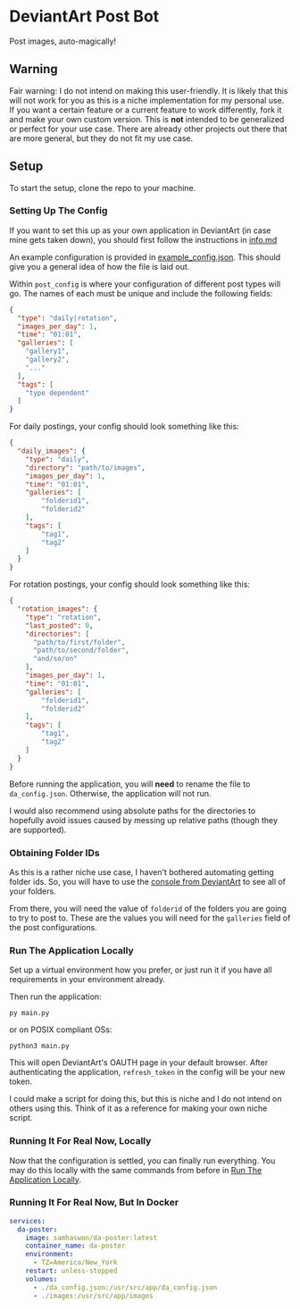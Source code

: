 # DeviantArt Post Bot

Post images, auto-magically!

## Warning

Fair warning: I do not intend on making this user-friendly. 
It is likely that this will not work for you as this is a niche implementation for my personal use.
If you want a certain feature or a current feature to work differently, fork it and make your own custom version. 
This is **not** intended to be generalized or perfect for your use case. 
There are already other projects out there that are more general, but they do not fit my use case.

## Setup

To start the setup, clone the repo to your machine.

### Setting Up The Config

If you want to set this up as your own application in DeviantArt (in case mine gets taken down), you should first follow the instructions in [info.md](./info.md)

An example configuration is provided in [example_config.json](./example_config.json). 
This should give you a general idea of how the file is laid out. 

Within `post_config` is where your configuration of different post types will go. The names of each must be unique and include the following fields:

```json 
{
  "type": "daily|rotation",
  "images_per_day": 1,
  "time": "01:01",
  "galleries": [
    "gallery1",
    "gallery2",
    "..."
  ],
  "tags": [
    "type dependent"
  ]
}
```

For daily postings, your config should look something like this:

```json 
{
  "daily_images": {
    "type": "daily",
    "directory": "path/to/images",
    "images_per_day": 1,
    "time": "01:01",
    "galleries": [
        "folderid1",
        "folderid2"
    ],
    "tags": [
        "tag1",
        "tag2"
    ]
  }
}
```

For rotation postings, your config should look something like this:

```json 
{
  "rotation_images": {
    "type": "rotation",
    "last_posted": 0,
    "directories": [
      "path/to/first/folder",
      "path/to/second/folder",
      "and/so/on"
    ],
    "images_per_day": 1,
    "time": "01:01",
    "galleries": [
        "folderid1",
        "folderid2"
    ],
    "tags": [
        "tag1",
        "tag2"
    ]
  }
}
```

Before running the application, you will **need** to rename the file to `da_config.json`. 
Otherwise, the application will not run. 

I would also recommend using absolute paths for the directories to hopefully avoid issues caused by messing up relative paths (though they are supported). 

### Obtaining Folder IDs

As this is a rather niche use case, I haven't bothered automating getting folder ids.
So, you will have to use the [console from DeviantArt](https://www.deviantart.com/developers/console/gallery/gallery_folders/f6104e0d969bbbdcf2154e4b221aa3a6) to see all of your folders.

From there, you will need the value of `folderid` of the folders you are going to try to post to. 
These are the values you will need for the `galleries` field of the post configurations. 

### Run The Application Locally

Set up a virtual environment how you prefer, or just run it if you have all requirements in your environment already. 

Then run the application:

```shell 
py main.py
```

or on POSIX compliant OSs:

```shell 
python3 main.py
```

This will open DeviantArt's OAUTH page in your default browser. 
After authenticating the application, `refresh_token` in the config will be your new token. 

I could make a script for doing this, but this is niche and I do not intend on others using this. 
Think of it as a reference for making your own niche script. 

### Running It For Real Now, Locally

Now that the configuration is settled, you can finally run everything. 
You may do this locally with the same commands from before in [Run The Application Locally](#run-the-application-locally).

### Running It For Real Now, But In Docker

```yml 
services:
  da-poster:
    image: samhaswon/da-poster:latest
    container_name: da-poster
    environment:
      - TZ=America/New_York
    restart: unless-stopped
    volumes:
      - ./da_config.json:/usr/src/app/da_config.json
      - ./images:/usr/src/app/images
```

